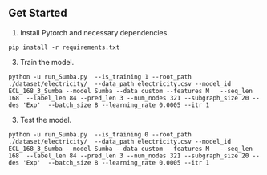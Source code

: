 
## Get Started

1. Install Pytorch and necessary dependencies.
```
pip install -r requirements.txt
```
3. Train the model.
   
 ``` 
python -u run_Sumba.py  --is_training 1 --root_path ./dataset/electricity/  --data_path electricity.csv --model_id ECL_168_3_Sumba --model Sumba --data custom --features M   --seq_len 168  --label_len 84 --pred_len 3 --num_nodes 321 --subgraph_size 20 --des 'Exp'  --batch_size 8 --learning_rate 0.0005 --itr 1
``` 

3. Test the model.
   
 ``` 
python -u run_Sumba.py  --is_training 0 --root_path ./dataset/electricity/  --data_path electricity.csv --model_id ECL_168_3_Sumba --model Sumba --data custom --features M   --seq_len 168  --label_len 84 --pred_len 3 --num_nodes 321 --subgraph_size 20 --des 'Exp'  --batch_size 8 --learning_rate 0.0005 --itr 1
``` 
